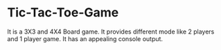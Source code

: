 # Tic-Tac-Toe-Game
It is a 3X3 and 4X4 Board game.
It provides different mode like 2 players and 1 player game.
It has an appealing console output.
